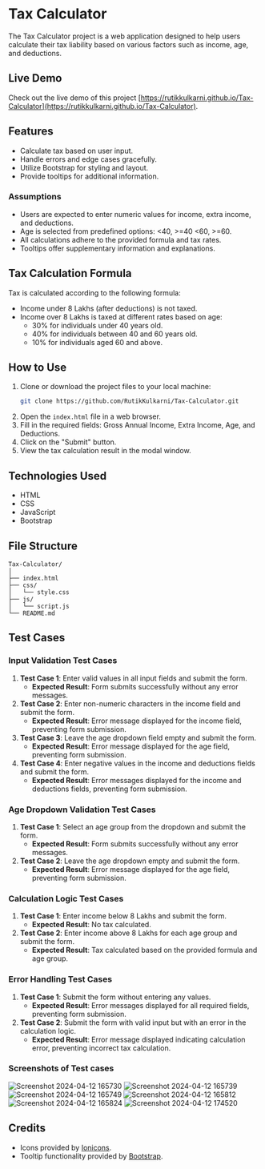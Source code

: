 # Tax Calculator

The Tax Calculator project is a web application designed to help users calculate their tax liability based on various factors such as income, age, and deductions.

## Live Demo

Check out the live demo of this project [https://rutikkulkarni.github.io/Tax-Calculator](https://rutikkulkarni.github.io/Tax-Calculator).

## Features

- Calculate tax based on user input.
- Handle errors and edge cases gracefully.
- Utilize Bootstrap for styling and layout.
- Provide tooltips for additional information.

### Assumptions

- Users are expected to enter numeric values for income, extra income, and deductions.
- Age is selected from predefined options: <40, >=40 <60, >=60.
- All calculations adhere to the provided formula and tax rates.
- Tooltips offer supplementary information and explanations.

## Tax Calculation Formula

Tax is calculated according to the following formula:

- Income under 8 Lakhs (after deductions) is not taxed.
- Income over 8 Lakhs is taxed at different rates based on age:
  - 30% for individuals under 40 years old.
  - 40% for individuals between 40 and 60 years old.
  - 10% for individuals aged 60 and above.

## How to Use

1. Clone or download the project files to your local machine:
   ```bash
   git clone https://github.com/RutikKulkarni/Tax-Calculator.git
   ```
2. Open the `index.html` file in a web browser.
3. Fill in the required fields: Gross Annual Income, Extra Income, Age, and Deductions.
4. Click on the "Submit" button.
5. View the tax calculation result in the modal window.

## Technologies Used

- HTML
- CSS
- JavaScript
- Bootstrap

## File Structure

```
Tax-Calculator/
│
├── index.html
├── css/
│   └── style.css
├── js/
│   └── script.js
└── README.md
```

## Test Cases

### Input Validation Test Cases
1. **Test Case 1**: Enter valid values in all input fields and submit the form.
   - **Expected Result**: Form submits successfully without any error messages.
2. **Test Case 2**: Enter non-numeric characters in the income field and submit the form.
   - **Expected Result**: Error message displayed for the income field, preventing form submission.
3. **Test Case 3**: Leave the age dropdown field empty and submit the form.
   - **Expected Result**: Error message displayed for the age field, preventing form submission.
4. **Test Case 4**: Enter negative values in the income and deductions fields and submit the form.
   - **Expected Result**: Error messages displayed for the income and deductions fields, preventing form submission.

### Age Dropdown Validation Test Cases
1. **Test Case 1**: Select an age group from the dropdown and submit the form.
   - **Expected Result**: Form submits successfully without any error messages.
2. **Test Case 2**: Leave the age dropdown empty and submit the form.
   - **Expected Result**: Error message displayed for the age field, preventing form submission.

### Calculation Logic Test Cases
1. **Test Case 1**: Enter income below 8 Lakhs and submit the form.
   - **Expected Result**: No tax calculated.
2. **Test Case 2**: Enter income above 8 Lakhs for each age group and submit the form.
   - **Expected Result**: Tax calculated based on the provided formula and age group.

### Error Handling Test Cases
1. **Test Case 1**: Submit the form without entering any values.
   - **Expected Result**: Error messages displayed for all required fields, preventing form submission.
2. **Test Case 2**: Submit the form with valid input but with an error in the calculation logic.
   - **Expected Result**: Error message displayed indicating calculation error, preventing incorrect tax calculation.

### Screenshots of Test cases
![Screenshot 2024-04-12 165730](https://github.com/RutikKulkarni/Tax-Calculator/assets/86470947/87ca4739-1edf-45ea-9786-8197ccc393bd)
![Screenshot 2024-04-12 165739](https://github.com/RutikKulkarni/Tax-Calculator/assets/86470947/a0763b6b-1665-4118-8f50-7e79f6263db6)
![Screenshot 2024-04-12 165749](https://github.com/RutikKulkarni/Tax-Calculator/assets/86470947/dacfcf95-46f0-4df9-a438-9042f7167912)
![Screenshot 2024-04-12 165812](https://github.com/RutikKulkarni/Tax-Calculator/assets/86470947/252b5c25-6be6-4815-ae12-6ceeb63ffd4e)
![Screenshot 2024-04-12 165824](https://github.com/RutikKulkarni/Tax-Calculator/assets/86470947/335b2a80-432a-443a-9cb0-1affeb6522b1)
![Screenshot 2024-04-12 174520](https://github.com/RutikKulkarni/Tax-Calculator/assets/86470947/a1f08255-5c8d-4305-b2da-52a7505a2b85)


## Credits

- Icons provided by [Ionicons](https://ionicons.com/).
- Tooltip functionality provided by [Bootstrap](https://getbootstrap.com/).
